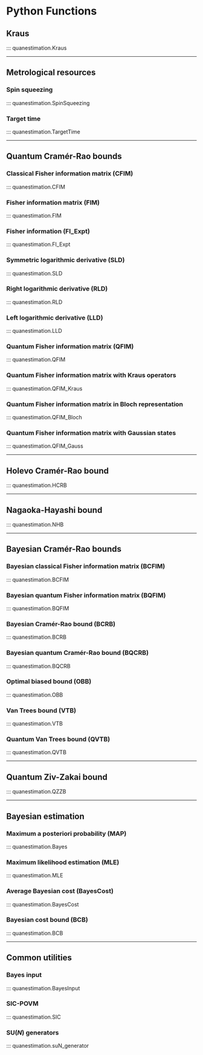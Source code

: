# Python Functions

## Kraus 
::: quanestimation.Kraus

---

## Metrological resources
### Spin squeezing
::: quanestimation.SpinSqueezing
### Target time
::: quanestimation.TargetTime

---

## Quantum Cramér-Rao bounds
### Classical Fisher information matrix (CFIM)
::: quanestimation.CFIM
### Fisher information matrix (FIM)
::: quanestimation.FIM
### Fisher information (FI_Expt)
::: quanestimation.FI_Expt
### Symmetric logarithmic derivative (SLD)
::: quanestimation.SLD
### Right logarithmic derivative (RLD)
::: quanestimation.RLD
### Left logarithmic derivative (LLD)
::: quanestimation.LLD
### Quantum Fisher information matrix (QFIM)
::: quanestimation.QFIM
### Quantum Fisher information matrix with Kraus operators
::: quanestimation.QFIM_Kraus
### Quantum Fisher information matrix in Bloch representation
::: quanestimation.QFIM_Bloch
### Quantum Fisher information matrix with Gaussian states
::: quanestimation.QFIM_Gauss

---

## Holevo Cramér-Rao bound
::: quanestimation.HCRB

---

## Nagaoka-Hayashi bound
::: quanestimation.NHB

---

## Bayesian Cramér-Rao bounds
### Bayesian classical Fisher information matrix (BCFIM)
::: quanestimation.BCFIM
### Bayesian quantum Fisher information matrix (BQFIM)
::: quanestimation.BQFIM
### Bayesian Cramér-Rao bound (BCRB)
::: quanestimation.BCRB
### Bayesian quantum Cramér-Rao bound (BQCRB)
::: quanestimation.BQCRB
### Optimal biased bound (OBB)
::: quanestimation.OBB
### Van Trees bound (VTB)
::: quanestimation.VTB
### Quantum Van Trees bound (QVTB)
::: quanestimation.QVTB

---

## Quantum Ziv-Zakai bound
::: quanestimation.QZZB

---

## Bayesian estimation
### Maximum a posteriori probability (MAP)
::: quanestimation.Bayes
### Maximum likelihood estimation (MLE)
::: quanestimation.MLE
### Average Bayesian cost (BayesCost)
::: quanestimation.BayesCost
### Bayesian cost bound (BCB)
::: quanestimation.BCB

---

## Common utilities
### Bayes input
::: quanestimation.BayesInput
### SIC-POVM
::: quanestimation.SIC
### SU($N$) generators
::: quanestimation.suN_generator
